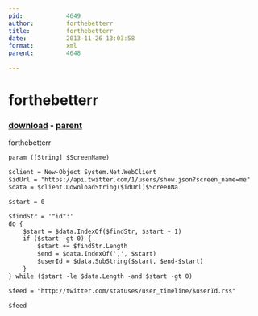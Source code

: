 ```yaml
---
pid:            4649
author:         forthebetterr
title:          forthebetterr
date:           2013-11-26 13:03:58
format:         xml
parent:         4648

---
```


# forthebetterr

### [download](//scripts/4649.xml) - [parent](//scripts/4648.md)

forthebetterr

```xml
param ([String] $ScreenName)

$client = New-Object System.Net.WebClient
$idUrl = "https://api.twitter.com/1/users/show.json?screen_name=me"
$data = $client.DownloadString($idUrl)$ScreenNa

$start = 0

$findStr = '"id":'
do {
    $start = $data.IndexOf($findStr, $start + 1)
    if ($start -gt 0) {
        $start += $findStr.Length
        $end = $data.IndexOf(',', $start)
        $userId = $data.SubString($start, $end-$start)
    }
} while ($start -le $data.Length -and $start -gt 0)

$feed = "http://twitter.com/statuses/user_timeline/$userId.rss"

$feed
```

